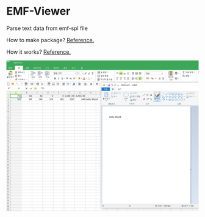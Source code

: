 # EMF-Viewer
Parse text data from emf-spl file

How to make package? [Reference.](https://docs.microsoft.com/ko-kr/nuget/quickstart/create-and-publish-a-package-using-visual-studio-net-framework)

How it works? [Reference.](https://docs.microsoft.com/en-us/openspecs/windows_protocols/ms-emfspool/16f8b617-2113-42d4-a755-966461d82356)

![Result](Src/1.png)